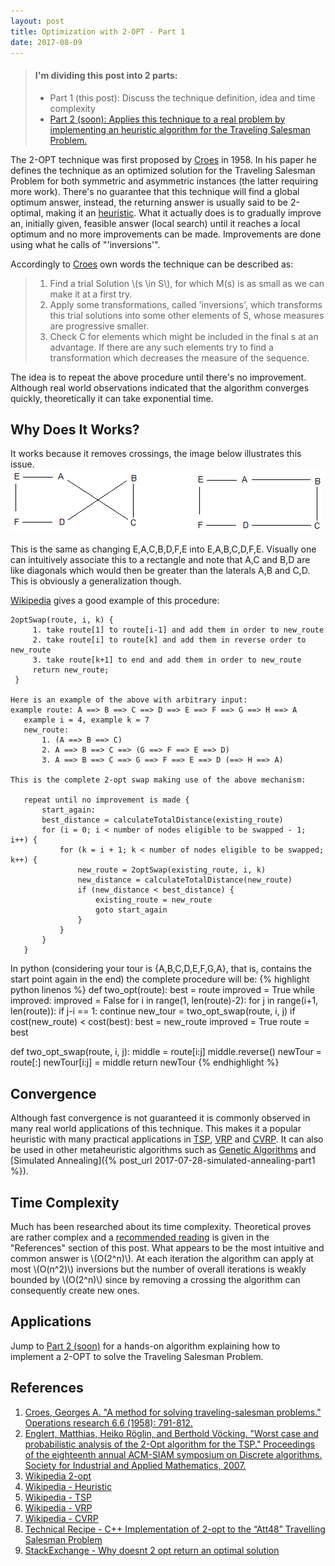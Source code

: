 ```yaml
---
layout: post
title: Optimization with 2-OPT - Part 1
date: 2017-08-09
---
```


> #### I'm dividing this post into 2 parts:
> - Part 1 (this post): Discuss the technique definition, idea and time complexity 
> - [Part 2 (soon): Applies this technique to a real problem by implementing an heuristic algorithm for the Traveling Salesman Problem.]()

The 2-OPT technique was first proposed by [Croes](https://doi.org/10.1287/opre.6.6.791) in 1958. In his paper he defines the technique as an optimized solution for the Traveling Salesman Problem for both symmetric and asymmetric instances (the latter requiring more work). There's no guarantee that this technique will find a global optimum answer, instead, the returning answer is usually said to be 2-optimal, making it an [heuristic](https://en.wikipedia.org/wiki/Heuristic). What it actually does is to gradually improve an, initially given, feasible answer (local search) until it reaches a local optimum and no more improvements can be made. Improvements are done using what he calls of "'inversions'".

Accordingly to [Croes](https://doi.org/10.1287/opre.6.6.791) own words the technique can be described as:
> 1. Find a trial Solution \\(s \in S\\), for which M(s) is as small as we can make it at a first try.
> 1. Apply some transformations, called 'inversions', which transforms this trial solutions into some other elements of S, whose measures are progressive smaller.
> 1. Check C for elements which might be included in the final s at an advantage. If there are any such elements try to find a transformation which decreases the measure of the sequence.

The idea is to repeat the above procedure until there's no improvement. Although real world observations indicated that the algorithm converges quickly, theoretically it can take exponential time.

Why Does It Works?
---
It works because it removes crossings, the image below illustrates this issue.
![Removing crossings](/img/2opt.png)

This is the same as changing E,A,C,B,D,F,E into E,A,B,C,D,F,E. Visually one can intuitively associate this to a rectangle and note that A,C and B,D are like diagonals which would then be greater than the laterals A,B and C,D. This is obviously a generalization though.

[Wikipedia](https://en.wikipedia.org/wiki/2-opt) gives a good example of this procedure:  
```
2optSwap(route, i, k) {
     1. take route[1] to route[i-1] and add them in order to new_route
     2. take route[i] to route[k] and add them in reverse order to new_route
     3. take route[k+1] to end and add them in order to new_route
     return new_route;
 }

Here is an example of the above with arbitrary input:
example route: A ==> B ==> C ==> D ==> E ==> F ==> G ==> H ==> A  
   example i = 4, example k = 7  
   new_route:  
       1. (A ==> B ==> C)  
       2. A ==> B ==> C ==> (G ==> F ==> E ==> D)  
       3. A ==> B ==> C ==> G ==> F ==> E ==> D (==> H ==> A)

This is the complete 2-opt swap making use of the above mechanism:

   repeat until no improvement is made {
       start_again:
       best_distance = calculateTotalDistance(existing_route)
       for (i = 0; i < number of nodes eligible to be swapped - 1; i++) {
           for (k = i + 1; k < number of nodes eligible to be swapped; k++) {
               new_route = 2optSwap(existing_route, i, k)
               new_distance = calculateTotalDistance(new_route)
               if (new_distance < best_distance) {
                   existing_route = new_route
                   goto start_again
               }
           }
       }
   }
```

In python (considering your tour is {A,B,C,D,E,F,G,A}, that is, contains the start point again in the end) the complete procedure will be:
{% highlight python linenos %}
def two_opt(route):
     best = route
     improved = True
     while improved:
          improved = False
          for i in range(1, len(route)-2):
               for j in range(i+1, len(route)):
                    if j-i == 1: continue
                    new_tour = two_opt_swap(route, i, j)
                    if cost(new_route) < cost(best):
                         best = new_route
                         improved = True
          route = best
                    
def two_opt_swap(route, i, j):
  middle = route[i:j]
  middle.reverse()
  newTour = route[:]
  newTour[i:j] = middle
  return newTour
{% endhighlight %}

Convergence
---
Although fast convergence is not guaranteed it is commonly observed in many real world applications of this technique. This makes it a popular heuristic with many practical applications in [TSP](https://en.wikipedia.org/wiki/Travelling_salesman_problem), [VRP](https://en.wikipedia.org/wiki/Vehicle_routing_problem) and [CVRP](https://en.wikipedia.org/wiki/Vehicle_routing_problem). It can also be used in other metaheuristic algorithms such as [Genetic Algorithms](https://en.wikipedia.org/wiki/Genetic_algorithm) and [Simulated Annealing]({% post_url 2017-07-28-simulated-annealing-part1 %}).

Time Complexity
---
Much has been researched about its time complexity. Theoretical proves are rather complex and a [recommended reading](http://dl.acm.org/citation.cfm?id=1283522) is given in the "References" section of this post. What appears to be the most intuitive and common answer is \\(O(2^n)\\). At each iteration the algorithm can apply at most \\(O(n^2)\\) inversions but the number of overall iterations is weakly bounded by \\(O(2^n)\\) since by removing a crossing the algorithm can consequently create new ones.

Applications
---
Jump to [Part 2 (soon)]() for a hands-on algorithm explaining how to implement a 2-OPT to solve the Traveling Salesman Problem. 

References
---
1. [Croes, Georges A. "A method for solving traveling-salesman problems." Operations research 6.6 (1958): 791-812.](https://doi.org/10.1287/opre.6.6.791)
1. [Englert, Matthias, Heiko Röglin, and Berthold Vöcking. "Worst case and probabilistic analysis of the 2-Opt algorithm for the TSP." Proceedings of the eighteenth annual ACM-SIAM symposium on Discrete algorithms. Society for Industrial and Applied Mathematics, 2007.](http://dl.acm.org/citation.cfm?id=1283522)
1. [Wikipedia 2-opt](https://en.wikipedia.org/wiki/2-opt)
1. [Wikipedia - Heuristic](https://en.wikipedia.org/wiki/Heuristic)
1. [Wikipedia - TSP](https://en.wikipedia.org/wiki/Travelling_salesman_problem)
1. [Wikipedia - VRP](https://en.wikipedia.org/wiki/Vehicle_routing_problem)
1. [Wikipedia - CVRP](https://en.wikipedia.org/wiki/Vehicle_routing_problem)
1. [Technical Recipe - C++ Implementation of 2-opt to the “Att48” Travelling Salesman Problem](http://www.technical-recipes.com/2012/applying-c-implementations-of-2-opt-to-travelling-salesman-problems/)
1. [StackExchange - Why doesnt 2 opt return an optimal solution](https://cs.stackexchange.com/questions/73784/why-doesnt-2-opt-return-an-optimal-solution)
